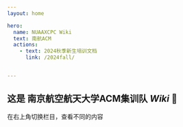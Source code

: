 ```yaml
---
layout: home

hero:
  name: NUAAXCPC Wiki
  text: 南航ACM
  actions:
    - text: 2024秋季新生培训文档
      link: /2024fall/


---
```



## 这是 南京航空航天大学ACM集训队 $Wiki$ :partying_face:

在右上角切换栏目，查看不同的内容

